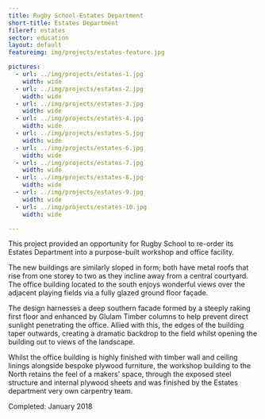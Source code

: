 ```yaml
---
title: Rugby School-Estates Department
short-title: Estates Department
fileref: estates
sector: education
layout: default
featureimg: img/projects/estates-feature.jpg

pictures:
  - url: ../img/projects/estates-1.jpg
    width: wide
  - url: ../img/projects/estates-2.jpg
    width: wide
  - url: ../img/projects/estates-3.jpg
    width: wide
  - url: ../img/projects/estates-4.jpg
    width: wide
  - url: ../img/projects/estates-5.jpg
    width: wide
  - url: ../img/projects/estates-6.jpg
    width: wide
  - url: ../img/projects/estates-7.jpg
    width: wide
  - url: ../img/projects/estates-8.jpg
    width: wide
  - url: ../img/projects/estates-9.jpg
    width: wide
  - url: ../img/projects/estates-10.jpg
    width: wide

---
```


This project provided an opportunity for Rugby School to re-order its Estates Department into a purpose-built workshop and office facility.

The new buildings are similarly sloped in form; both have metal roofs that rise from one storey to two as they incline away from a central courtyard.  The office building located to the south enjoys wonderful views over the adjacent playing fields via a fully glazed ground floor façade.

The design harnesses a deep southern facade formed by a steeply raking first floor and enhanced by Glulam Timber columns to help prevent direct sunlight penetrating the office.   Allied with this, the edges of the building taper outwards, creating a dramatic backdrop to the field whilst opening the building out to views of the landscape.

Whilst the office building is highly finished with timber wall and ceiling linings alongside bespoke plywood furniture, the workshop building to the North retains the feel of a makers' space, through the exposed steel structure and internal plywood sheets and was finished by the Estates department very own carpentry team.

Completed: January 2018
